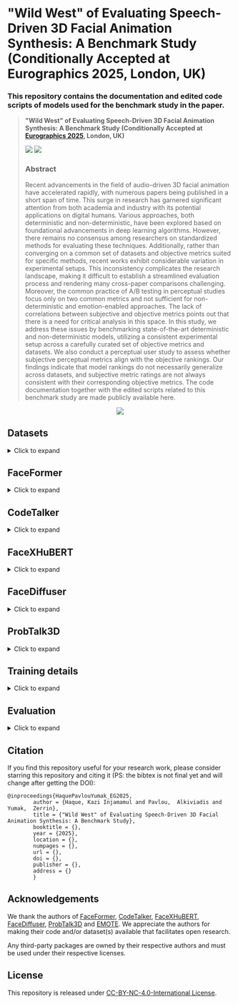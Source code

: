 # **"Wild West" of Evaluating Speech-Driven 3D Facial Animation Synthesis: A Benchmark Study <br> (Conditionally Accepted at Eurographics 2025, London, UK)**
### This repository contains the documentation and edited code scripts of models used for the benchmark study in the paper. 

> **"Wild West" of Evaluating Speech-Driven 3D Facial Animation Synthesis: A Benchmark Study (Conditionally Accepted at [Eurographics 2025](https://eg25.cs.ucl.ac.uk/main/home.html), London, UK)**
>
> <a href='https://galib360.github.io/face-benchmark-project/'><img src='https://img.shields.io/badge/Project-Website-blue'></a>
> <a href='https://galib360.github.io/face-benchmark-project/#video-container' target="_blank"><img src='https://img.shields.io/badge/Supplementary-Video-Green'></a> 
> 
> ### Abstract <br>
>Recent advancements in the field of audio-driven 3D facial animation have accelerated rapidly, with numerous papers being published in a short span of time. This surge in research has garnered significant attention from both academia and industry with its potential applications on digital humans. Various approaches, both deterministic and non-deterministic, have been explored based on foundational advancements in deep learning algorithms. However, there remains no consensus among researchers on standardized methods for evaluating these techniques. Additionally, rather than converging on a common set of datasets and objective metrics suited for specific methods, recent works exhibit considerable variation in experimental setups. This inconsistency complicates the research landscape, making it difficult to establish a streamlined evaluation process and rendering many cross-paper comparisons challenging. Moreover, the common practice of A/B testing in perceptual studies focus only on two common metrics and not sufficient for non-deterministic and emotion-enabled approaches. The lack of correlations between subjective and objective metrics points out that there is a need for critical analysis in this space.  In this study, we address these issues by benchmarking state-of-the-art deterministic and non-deterministic models, utilizing a consistent experimental setup across a carefully curated set of objective metrics and datasets. We also conduct a perceptual user study to assess whether subjective perceptual metrics align with the objective rankings. Our findings indicate that model rankings do not necessarily generalize across datasets, and subjective metric ratings are not always consistent with their corresponding objective metrics. The code documentation together with the edited scripts related to this benchmark study are made publicly available here.


<p align="center">
  <a href='https://galib360.github.io/face-benchmark/#video-container' target="_blank"><img src="./assets/SupplementaryVideo.gif"/></a>
</p>

## **Datasets**
<details><summary>Click to expand</summary>

### BIWI
Request and download [BIWI](https://data.vision.ee.ethz.ch/cvl/datasets/b3dac2.en.html) dataset following the link. The data preparation for BIWI is borrowed from [CodeTalker](https://github.com/Doubiiu/CodeTalker/tree/main/BIWI).


### Multiface
[Multiface](https://github.com/facebookresearch/multiface) dataset can be accessed following the link. The data preparation for Multiface is borrowed from [FaceDiffuser](https://github.com/uuembodiedsocialai/FaceDiffuser/tree/main/data/multiface).

### 3DMEAD
Download 3DMEAD dataset following the instruction of [EMOTE](https://github.com/radekd91/inferno/tree/release/EMOTE/inferno_apps/TalkingHead/data_processing). This dataset represents facial animations using FLAME parameters.

#### Data Download and Preprocess 
- We use the data preprocessing workflow as done in [ProbTalk3D](https://github.com/uuembodiedsocialai/ProbTalk3D)
- Please refer to the `README.md` file in `datasets/3DMEAD_preprocess/` folder in the [ProbTalk3D](https://github.com/uuembodiedsocialai/ProbTalk3D/tree/main/datasets/3DMEAD_preprocess) repository. 
- The dataset split also follows the split proposed in [ProbTalk3D](https://github.com/uuembodiedsocialai/ProbTalk3D/tree/main/datasets/mead-splits-pred).
- For the sentence level splits, we refer to [this code script](https://github.com/uuembodiedsocialai/ProbTalk3D/blob/c7d157a6a17676f15414912acc93075bf7e9e981/framework/data/mead.py#L166)

</details>

## **FaceFormer**
<details><summary>Click to expand</summary>

### Model
- FaceFormer model is available publicly through [this link](https://github.com/EvelynFan/FaceFormer/tree/main).
- Our study trained FaceFormer on BIWI, Multiface and 3DMEAD datasets. 
- The edited code scripts for respective datasets can be found in `./Datasets/` directory. Change your paths accordingly in the script(s). 
- Replace the code scripts (or edit your script according to the provided script) train on specific dataset.


### Hyperparameters
The hyperparameters of the model is kept the same as the original proposed model. 

</details>

## **CodeTalker**
<details><summary>Click to expand</summary>

### Model
- CodeTalker model is available publicly through [this link](https://github.com/Doubiiu/CodeTalker/tree/main).
- Our study trained CodeTalker on BIWI, Multiface and 3DMEAD datasets. 
- The edited code scripts for respective datasets can be found in `./Datasets/` directory. Change your paths accordingly in the script(s). 
- Replace the code scripts (or edit your script according to the provided script) train on specific dataset.
- For original CodeTalker (deterministic), do not use the provided edited `quantizer.py` script. 
- For CodeTalker-ND, use the provided edited `quantizer.py` script.


### Hyperparameters
The hyperparameters of the model is kept the same as the original proposed model. 

</details>


## **FaceXHuBERT**
<details><summary>Click to expand</summary>

### Model
- FaceXHuBERT model is available publicly through [this link](https://github.com/galib360/FaceXHuBERT).
- Our study trained FaceXHuBERT on BIWI, Multiface and 3DMEAD datasets. 
- The edited code scripts for respective datasets can be found in `./Datasets/` directory. Change your paths accordingly in the script(s). 
- Replace the code scripts (or edit your script according to the provided script) train on specific dataset.

### Hyperparameters
- The hyperparameters of the model is kept the same as the original proposed model. 

</details>


## **FaceDiffuser**
<details><summary>Click to expand</summary>

### Model
- FaceDiffuser model is available publicly through [this link](https://github.com/uuembodiedsocialai/FaceDiffuser).
- Our study trained FaceDiffuser on BIWI, Multiface and 3DMEAD datasets. 
- The edited code scripts for respective datasets can be found in `./Datasets/` directory. Change your paths accordingly in the script(s). 
- Replace the code scripts (or edit your script according to the provided script) train on specific dataset.


### Hyperparameters
- The hyperparameters of the model is kept the same as the original proposed model. 
- For BIWI and Multiface, V-FaceDiffuser config is used.
- For 3DMEAD dataset, B-FaceDiffuser config is used.

</details>


## **ProbTalk3D**
<details><summary>Click to expand</summary>

### Model
- ProbTalk3D model is available publicly through [this link](https://github.com/uuembodiedsocialai/ProbTalk3D).
- Our study trained ProbTalk3D on 3DMEAD dataset.
- For training, we refer to the original model repository. 


### Hyperparameters
The hyperparameters of the model is kept the same as the original proposed model. 

</details>


## **Training details**
<details><summary>Click to expand</summary>

### Hardware
- The models used in this study were trained on a shared compute cluster running - 
- Linux with AMD EPYC 7313 CPU 
- Nvidia A16 GPU, 1TB RAM.

### Hyperparameters
- For the hyperparameters for specific models, we refer to the code scripts in `Datasets-Models/` directory

### Datasets and pre-processing
- For dataset preprocessing, we refer to the documentation in READMEs in `Datasets-Models/<dataset>/` directories

### Hyperparameters
The hyperparameters of the model is kept the same as the original proposed model. 

</details>



## **Evaluation**
<details><summary>Click to expand</summary>

### Quantitative Evaluation
The objective metrics used in our benchmark study are carefully selected to cover the most used metrics that have publicly available code implementations. We refer to `./Evaluaton/README.md` for further information. 

</details>




## Citation ## 
If you find this repository useful for your research work, please consider starring this repository and citing it (PS: the bibtex is not final yet and will change after getting the DOI):
```
@inproceedings{HaquePavlouYumak_EG2025,
        author = {Haque, Kazi Injamamul and Pavlou,  Alkiviadis and Yumak,  Zerrin},
        title = {"Wild West" of Evaluating Speech-Driven 3D Facial Animation Synthesis: A Benchmark Study},
        booktitle = {},
        year = {2025},
        location = {},
        numpages = {},
        url = {},
        doi = {},
        publisher = {},
        address = {}
        } 

```

## **Acknowledgements**

We thank the authors of [FaceFormer](https://github.com/EvelynFan/FaceFormer), [CodeTalker](https://github.com/Doubiiu/CodeTalker), [FaceXHuBERT](https://github.com/galib360/FaceXHuBERT), [FaceDiffuser](https://github.com/uuembodiedsocialai/FaceDiffuser), [ProbTalk3D](https://github.com/uuembodiedsocialai/ProbTalk3D) and [EMOTE](https://emote.is.tue.mpg.de/). We appreciate the authors for making their code and/or dataset(s) available that facilitates open research.

Any third-party packages are owned by their respective authors and must be used under their respective licenses.

## **License**
This repository is released under [CC-BY-NC-4.0-International License](https://github.com/Gibberlings3/GitHub-Templates/blob/master/License-Templates/CC-BY-NC-4.0/LICENSE-CC-BY-NC-4.0.md).
